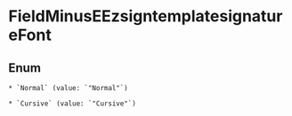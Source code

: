
# FieldMinusEEzsigntemplatesignatureFont

## Enum


    * `Normal` (value: `"Normal"`)

    * `Cursive` (value: `"Cursive"`)



